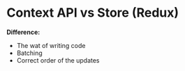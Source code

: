 # Context API vs Store (Redux)

**Difference:**

- The wat of writing code
- Batching
- Correct order of the updates
